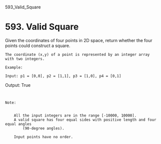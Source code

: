 593_Valid_Square
# 593. Valid Square

Given the coordinates of four points in 2D space, return whether the four points could
        construct a square.

    The coordinate (x,y) of a point is represented by an integer array with two integers.

    Example:

    Input: p1 = [0,0], p2 = [1,1], p3 = [1,0], p4 = [0,1]
Output: True

     

    Note:

    
        All the input integers are in the range [-10000, 10000].
        A valid square has four equal sides with positive length and four equal angles
            (90-degree angles).
        
        Input points have no order.